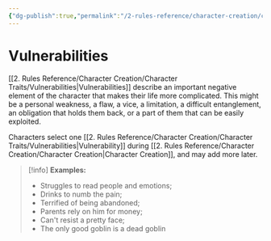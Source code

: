 ```yaml
---
{"dg-publish":true,"permalink":"/2-rules-reference/character-creation/character-traits/vulnerabilities/","noteIcon":""}
---
```


# Vulnerabilities

[[2. Rules Reference/Character Creation/Character Traits/Vulnerabilities\|Vulnerabilities]] describe an important negative element of the character that makes their life more complicated. This might be a personal weakness, a flaw, a vice, a limitation, a difficult entanglement, an obligation that holds them back, or a part of them that can be easily exploited. 

Characters select one [[2. Rules Reference/Character Creation/Character Traits/Vulnerabilities\|Vulnerability]] during [[2. Rules Reference/Character Creation/Character Creation\|Character Creation]], and may add more later.

>[!info]
>**Examples:** 
>
>- Struggles to read people and emotions; 
>- Drinks to numb the pain; 
>- Terrified of being abandoned; 
>- Parents rely on him for money; 
>- Can't resist a pretty face;
>- The only good goblin is a dead goblin  

